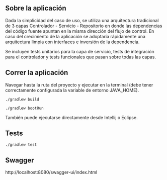 ## Sobre la aplicación

Dada la simplicidad del caso de uso, se utiliza una arquitectura tradicional de 3 capas Controlador - Servicio - Repositorio 
en donde las dependencias del código fuente apuntan en la misma dirección del flujo de control. En caso del crecimiento de la aplicación se adoptaría 
rápidamente una arquitectura limpia con interfaces e inversión de la dependencia.

Se incluyen tests unitarios para la capa de servicio, tests de integración para el controlador y tests funcionales que pasan sobre todas las capas.

## Correr la aplicación 

Navegar hasta la ruta del proyecto y ejecutar en la terminal (debe tener correctamente configurada la variable de entorno JAVA_HOME).

```console
./gradlew build
```
```console
./gradlew bootRun
```

También puede ejecutarse directamente desde Intellij o Eclipse.

## Tests

```console
./gradlew test
```

## Swagger

http://localhost:8080/swagger-ui/index.html